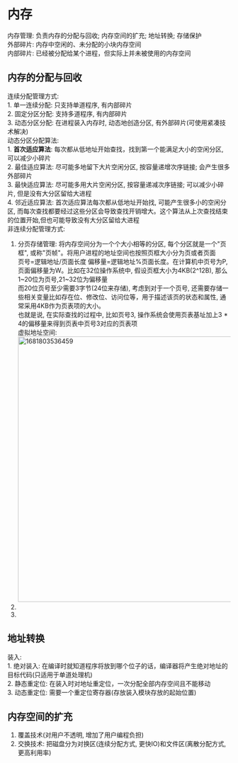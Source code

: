 # 内存
  内存管理: 负责内存的分配与回收; 内存空间的扩充; 地址转换; 存储保护<br/>
  外部碎片: 内存中空闲的、未分配的小块内存空间<br/>
  内部碎片: 已经被分配给某个进程，但实际上并未被使用的内存空间<br/>
  ## 内存的分配与回收
  连续分配管理方式: <br/>
    1. 单一连续分配: 只支持单道程序, 有内部碎片<br/>
    2. 固定分区分配: 支持多道程序, 有内部碎片<br/>
    3. 动态分区分配: 在进程装入内存时, 动态地创造分区, 有外部碎片(可使用紧凑技术解决)<br/>
    动态分区分配算法: <br/>
      1. <b>首次适应算法</b>: 每次都从低地址开始查找，找到第一个能满足大小的空闲分区, 可以减少小碎片<br/>
      2. 最佳适应算法: 尽可能多地留下大片空闲分区, 按容量递增次序链接; 会产生很多外部碎片<br/>
      3. 最快适应算法: 尽可能多用大片空闲分区, 按容量递减次序链接; 可以减少小碎片, 但是没有大分区留给大进程<br/>
      4. 邻近适应算法: 首次适应算法每次都从低地址开始找, 可能产生很多小的空闲分区, 而每次查找都要经过这些分区会导致查找开销增大。这个算法从上次查找结束的位置开始,但也可能导致没有大分区留给大进程<br/>
  非连续分配管理方式: <br/>
   1. 分页存储管理: 将内存空间分为一个个大小相等的分区, 每个分区就是一个"页框", 或称"页帧"。将用户进程的地址空间也按照页框大小分为页或者页面<br/>
      页号=逻辑地址/页面长度 偏移量=逻辑地址%页面长度。在计算机中页号为P, 页面偏移量为W。比如在32位操作系统中, 假设页框大小为4KB(2^12B), 那么1~20位为页号,21~32位为偏移量<br/>
      而20位页号至少需要3字节(24位来存储), 考虑到对于一个页号, 还需要存储一些相关变量比如存在位、修改位、访问位等，用于描述该页的状态和属性, 通常采用4KB作为页表项的大小。<br/>
      也就是说, 在实际查找的过程中, 比如页号3, 操作系统会使用页表基址加上3 * 4的偏移量来得到页表中页号3对应的页表项<br/>
      虚拟地址空间: <br/>
      <img width="600" alt="1681803536459" src="https://user-images.githubusercontent.com/86211987/232706467-eb8fdb01-c0f1-4914-97ab-c11355c4a59b.png"><br/>
   2. 
   3. 
 ## 地址转换
  装入:<br/>
    1. 绝对装入: 在编译时就知道程序将放到哪个位子的话，编译器将产生绝对地址的目标代码(只适用于单道处理机)<br/>
    2. 静态重定位: 在装入时对地址重定位，一次分配全部内存空间且不能移动<br/>
    3. 动态重定位: 需要一个重定位寄存器(存放装入模块存放的起始位置)<br/>
  ## 内存空间的扩充
   1. 覆盖技术(对用户不透明, 增加了用户编程负担)<br/>
   2. 交换技术: 把磁盘分为对换区(连续分配方式, 更快IO)和文件区(离散分配方式, 更高利用率)<br/>
   
